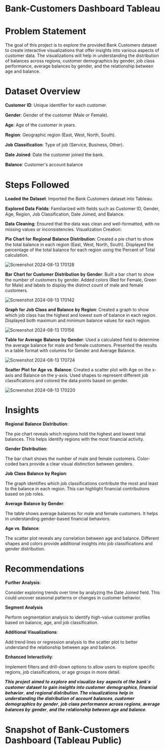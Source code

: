 # Bank-Customers Dashboard Tableau 

# Problem Statement 

The goal of this project is to explore the provided Bank Customers dataset to create interactive visualizations that offer insights into various aspects of customer data. The visualizations will help in understanding the distribution of balances across regions, customer demographics by gender, job class performance, average balances by gender, and the relationship between age and balance.

# Dataset Overview

𝐂𝐮𝐬𝐭𝐨𝐦𝐞𝐫 𝐈𝐃: Unique identifier for each customer.

𝐆𝐞𝐧𝐝𝐞𝐫: Gender of the customer (Male or Female).

𝐀𝐠𝐞: Age of the customer in years.

𝐑𝐞𝐠𝐢𝐨𝐧: Geographic region (East, West, North, South).

𝐉𝐨𝐛 𝐂𝐥𝐚𝐬𝐬𝐢𝐟𝐢𝐜𝐚𝐭𝐢𝐨𝐧: Type of job (Service, Business, Other).

𝐃𝐚𝐭𝐞 𝐉𝐨𝐢𝐧𝐞𝐝: Date the customer joined the bank.

𝐁𝐚𝐥𝐚𝐧𝐜𝐞: Customer's account balance


# Steps Followed


𝐋𝐨𝐚𝐝𝐞𝐝 𝐭𝐡𝐞 𝐃𝐚𝐭𝐚𝐬𝐞𝐭: Imported the Bank Customers dataset into Tableau.

𝐄𝐱𝐩𝐥𝐨𝐫𝐞𝐝 𝐃𝐚𝐭𝐚 𝐅𝐢𝐞𝐥𝐝𝐬: Familiarized with fields such as Customer ID, Gender, Age, Region, Job Classification, Date Joined, and Balance.

𝐃𝐚𝐭𝐚 𝐂𝐥𝐞𝐚𝐧𝐢𝐧𝐠: Ensured that the data was clean and well-formatted, with no missing values or inconsistencies.
Visualization Creation:

𝐏𝐢𝐞 𝐂𝐡𝐚𝐫𝐭 𝐟𝐨𝐫 𝐑𝐞𝐠𝐢𝐨𝐧𝐚𝐥 𝐁𝐚𝐥𝐚𝐧𝐜𝐞 𝐃𝐢𝐬𝐭𝐫𝐢𝐛𝐮𝐭𝐢𝐨𝐧:
Created a pie chart to show the total balance in each region (East, West, North, South).
Displayed the percentage of the total balance for each region using the Percent of Total calculation. 


![Screenshot 2024-08-13 170128](https://github.com/user-attachments/assets/5a040903-e53e-40a9-b735-d2323195fc33)

𝐁𝐚𝐫 𝐂𝐡𝐚𝐫𝐭 𝐟𝐨𝐫 𝐂𝐮𝐬𝐭𝐨𝐦𝐞𝐫 𝐃𝐢𝐬𝐭𝐫𝐢𝐛𝐮𝐭𝐢𝐨𝐧 𝐛𝐲 𝐆𝐞𝐧𝐝𝐞𝐫:
Built a bar chart to show the number of customers by gender.
Added colors (Red for Female, Green for Male) and labels to display the distinct count of male and female customers.

![Screenshot 2024-08-13 170142](https://github.com/user-attachments/assets/f6fd4edb-a7d5-40d2-8a36-54782a871b28)


𝐆𝐫𝐚𝐩𝐡 𝐟𝐨𝐫 𝐉𝐨𝐛 𝐂𝐥𝐚𝐬𝐬 𝐚𝐧𝐝 𝐁𝐚𝐥𝐚𝐧𝐜𝐞 𝐛𝐲 𝐑𝐞𝐠𝐢𝐨𝐧:
Created a graph to show which job class has the highest and lowest sum of balance in each region.
Displayed both maximum and minimum balance values for each region.

![Screenshot 2024-08-13 170156](https://github.com/user-attachments/assets/0f1defaa-2ad4-455e-9a3b-538b4fc1c3e3)

𝐓𝐚𝐛𝐥𝐞 𝐟𝐨𝐫 𝐀𝐯𝐞𝐫𝐚𝐠𝐞 𝐁𝐚𝐥𝐚𝐧𝐜𝐞 𝐛𝐲 𝐆𝐞𝐧𝐝𝐞𝐫:
Used a calculated field to determine the average balance for male and female customers.
Presented the results in a table format with columns for Gender and Average Balance.

![Screenshot 2024-08-13 170724](https://github.com/user-attachments/assets/2a64125d-f4a2-46d2-9684-583ed2ce903c)

𝐒𝐜𝐚𝐭𝐭𝐞𝐫 𝐏𝐥𝐨𝐭 𝐟𝐨𝐫 𝐀𝐠𝐞 𝐯𝐬. 𝐁𝐚𝐥𝐚𝐧𝐜𝐞:
Created a scatter plot with Age on the x-axis and Balance on the y-axis.
Used shapes to represent different job classifications and colored the data points based on gender.

![Screenshot 2024-08-13 170220](https://github.com/user-attachments/assets/e7fca03d-7a93-457b-b9da-140bdd45d761)



# Insights

𝐑𝐞𝐠𝐢𝐨𝐧𝐚𝐥 𝐁𝐚𝐥𝐚𝐧𝐜𝐞 𝐃𝐢𝐬𝐭𝐫𝐢𝐛𝐮𝐭𝐢𝐨𝐧:

The pie chart reveals which regions hold the highest and lowest total balances. This helps identify regions with the most financial activity.

𝐆𝐞𝐧𝐝𝐞𝐫 𝐃𝐢𝐬𝐭𝐫𝐢𝐛𝐮𝐭𝐢𝐨𝐧:

The bar chart shows the number of male and female customers. Color-coded bars provide a clear visual distinction between genders.

𝐉𝐨𝐛 𝐂𝐥𝐚𝐬𝐬 𝐁𝐚𝐥𝐚𝐧𝐜𝐞 𝐛𝐲 𝐑𝐞𝐠𝐢𝐨𝐧:

The graph identifies which job classifications contribute the most and least to the balance in each region. This can highlight financial contributions based on job roles.

𝐀𝐯𝐞𝐫𝐚𝐠𝐞 𝐁𝐚𝐥𝐚𝐧𝐜𝐞 𝐛𝐲 𝐆𝐞𝐧𝐝𝐞𝐫:

The table shows average balances for male and female customers. It helps in understanding gender-based financial behaviors.

𝐀𝐠𝐞 𝐯𝐬. 𝐁𝐚𝐥𝐚𝐧𝐜𝐞:

The scatter plot reveals any correlation between age and balance. Different shapes and colors provide additional insights into job classifications and gender distribution.


# Recommendations

𝐅𝐮𝐫𝐭𝐡𝐞𝐫 𝐀𝐧𝐚𝐥𝐲𝐬𝐢𝐬:

Consider exploring trends over time by analyzing the Date Joined
field. This could uncover seasonal patterns or changes in customer behavior.

𝐒𝐞𝐠𝐦𝐞𝐧𝐭 𝐀𝐧𝐚𝐥𝐲𝐬𝐢𝐬

Perform segmentation analysis to identify high-value customer profiles based on balance, age, and job classification.

𝐀𝐝𝐝𝐢𝐭𝐢𝐨𝐧𝐚𝐥 𝐕𝐢𝐬𝐮𝐚𝐥𝐢𝐳𝐚𝐭𝐢𝐨𝐧𝐬:

Add trend lines or regression analysis to the scatter plot to better understand the relationship between age and balance.

𝐄𝐧𝐡𝐚𝐧𝐜𝐞𝐝 𝐈𝐧𝐭𝐞𝐫𝐚𝐜𝐭𝐢𝐯𝐢𝐭𝐲:

Implement filters and drill-down options to allow users to explore specific regions, job classifications, or age groups in more detail.

𝑻𝒉𝒊𝒔 𝒑𝒓𝒐𝒋𝒆𝒄𝒕 𝒂𝒊𝒎𝒆𝒅 𝒕𝒐 𝒆𝒙𝒑𝒍𝒐𝒓𝒆 𝒂𝒏𝒅 𝒗𝒊𝒔𝒖𝒂𝒍𝒊𝒛𝒆 𝒌𝒆𝒚 𝒂𝒔𝒑𝒆𝒄𝒕𝒔 𝒐𝒇 𝒕𝒉𝒆 𝒃𝒂𝒏𝒌'𝒔 𝒄𝒖𝒔𝒕𝒐𝒎𝒆𝒓 𝒅𝒂𝒕𝒂𝒔𝒆𝒕 𝒕𝒐 𝒈𝒂𝒊𝒏 𝒊𝒏𝒔𝒊𝒈𝒉𝒕𝒔 𝒊𝒏𝒕𝒐 𝒄𝒖𝒔𝒕𝒐𝒎𝒆𝒓 𝒅𝒆𝒎𝒐𝒈𝒓𝒂𝒑𝒉𝒊𝒄𝒔, 𝒇𝒊𝒏𝒂𝒏𝒄𝒊𝒂𝒍 𝒃𝒆𝒉𝒂𝒗𝒊𝒐𝒓, 𝒂𝒏𝒅 𝒓𝒆𝒈𝒊𝒐𝒏𝒂𝒍 𝒅𝒊𝒔𝒕𝒓𝒊𝒃𝒖𝒕𝒊𝒐𝒏. 𝑻𝒉𝒆 𝒗𝒊𝒔𝒖𝒂𝒍𝒊𝒛𝒂𝒕𝒊𝒐𝒏𝒔 𝒉𝒆𝒍𝒑 𝒊𝒏 𝒖𝒏𝒅𝒆𝒓𝒔𝒕𝒂𝒏𝒅𝒊𝒏𝒈 𝒕𝒉𝒆 𝒅𝒊𝒔𝒕𝒓𝒊𝒃𝒖𝒕𝒊𝒐𝒏 𝒐𝒇 𝒂𝒄𝒄𝒐𝒖𝒏𝒕 𝒃𝒂𝒍𝒂𝒏𝒄𝒆𝒔, 𝒄𝒖𝒔𝒕𝒐𝒎𝒆𝒓 𝒅𝒆𝒎𝒐𝒈𝒓𝒂𝒑𝒉𝒊𝒄𝒔 𝒃𝒚 𝒈𝒆𝒏𝒅𝒆𝒓, 𝒋𝒐𝒃 𝒄𝒍𝒂𝒔𝒔 𝒑𝒆𝒓𝒇𝒐𝒓𝒎𝒂𝒏𝒄𝒆 𝒂𝒄𝒓𝒐𝒔𝒔 𝒓𝒆𝒈𝒊𝒐𝒏𝒔, 𝒂𝒗𝒆𝒓𝒂𝒈𝒆 𝒃𝒂𝒍𝒂𝒏𝒄𝒆𝒔 𝒃𝒚 𝒈𝒆𝒏𝒅𝒆𝒓, 𝒂𝒏𝒅 𝒕𝒉𝒆 𝒓𝒆𝒍𝒂𝒕𝒊𝒐𝒏𝒔𝒉𝒊𝒑 𝒃𝒆𝒕𝒘𝒆𝒆𝒏 𝒂𝒈𝒆 𝒂𝒏𝒅 𝒃𝒂𝒍𝒂𝒏𝒄𝒆.



# Snapshot of Bank-Customers Dashboard (Tableau Public)









